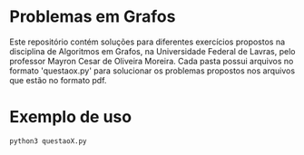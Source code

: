 # Problemas em Grafos
Este repositório contém soluções para diferentes exercícios propostos na disciplina de Algoritmos em Grafos, na Universidade Federal de Lavras, pelo professor Mayron Cesar de Oliveira Moreira.
Cada pasta possui arquivos no formato 'questaox.py' para solucionar os problemas propostos nos arquivos que estão no formato pdf. 

# Exemplo de uso
`python3 questaoX.py`
